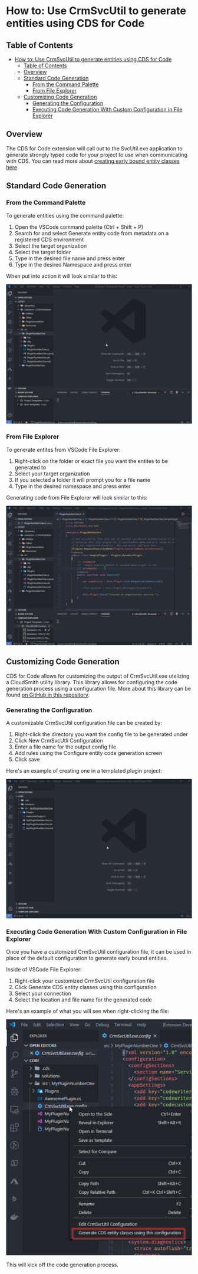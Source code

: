 # How to: Use CrmSvcUtil to generate entities using CDS for Code

## Table of Contents

- [How to: Use CrmSvcUtil to generate entities using CDS for Code](#how-to-use-crmsvcutil-to-generate-entities-using-cds-for-code)
  - [Table of Contents](#table-of-contents)
  - [Overview](#overview)
  - [Standard Code Generation](#standard-code-generation)
    - [From the Command Palette](#from-the-command-palette)
    - [From File Explorer](#from-file-explorer)
  - [Customizing Code Generation](#customizing-code-generation)
    - [Generating the Configuration](#generating-the-configuration)
    - [Executing Code Generation With Custom Configuration in File Explorer](#executing-code-generation-with-custom-configuration-in-file-explorer)

## Overview

The CDS for Code extension will call out to the SvcUtil.exe application to generate strongly typed code for your project to use when communicating with CDS. You can read more about [creating early bound entity classes here](https://docs.microsoft.com/en-us/dynamics365/customerengagement/on-premises/developer/org-service/create-early-bound-entity-classes-code-generation-tool).

## Standard Code Generation

### From the Command Palette

To generate entities using the command palette:

1. Open the VSCode command palette (Ctrl + Shift + P)
2. Search for and select Generate entity code from metadata on a registered CDS environment
3. Select the target organization
4. Select the target folder
5. Type in the desired file name and press enter
6. Type in the desired Namespace and press enter

When put into action it will look similar to this:

![img](../../images/cds-generate-entities-command-palette.gif)

### From File Explorer

To generate entites from VSCode File Explorer:

1. Right-click on the folder or exact file you want the entites to be generated to
2. Select your target organization
3. If you selected a folder it will prompt you for a file name
4. Type in the desired namespace and press enter

Generating code from File Explorer will look similar to this:

![img](../../images/cds-generate-entities-file-explorer.gif)

## Customizing Code Generation

CDS for Code allows for customizing the output of CrmSvcUtil.exe utelizing a CloudSmith utility library. This library allows for configuring the code generation process using a configuration file. More about this library can be found [on GitHub in this repository](https://github.com/cloudsmithconsulting/Dynamics365-VsCode-Samples/tree/master/src/CloudSmith.Dynamics365.CrmSvcUtil).

### Generating the Configuration

A customizable CrmSvcUtil configuration file can be created by:

1. Right-click the directory you want the config file to be generated under
2. Click New CrmSvcUtli Configuration
3. Enter a file name for the output config file
4. Add rules using the Configure entity code generation screen
5. Click save

Here's an example of creating one in a templated plugin project:

![img](../../images/generate-crmsvcutil-config.gif)

### Executing Code Generation With Custom Configuration in File Explorer

Once you have a customized CrmSvcUtil configuration file, it can be used in place of the default configuration to generate early bound entities.

Inside of VSCode File Explorer:

1. Right-click your customized CrmSvcUtil configuration file
2. Click Generate CDS entity classes using this configuration
3. Select your connection
4. Select the location and file name for the generated code

Here's an example of what you will see when right-clicking the file:

![img](../../images/generate-classes-using-config.png)

This will kick off the code generation process.
